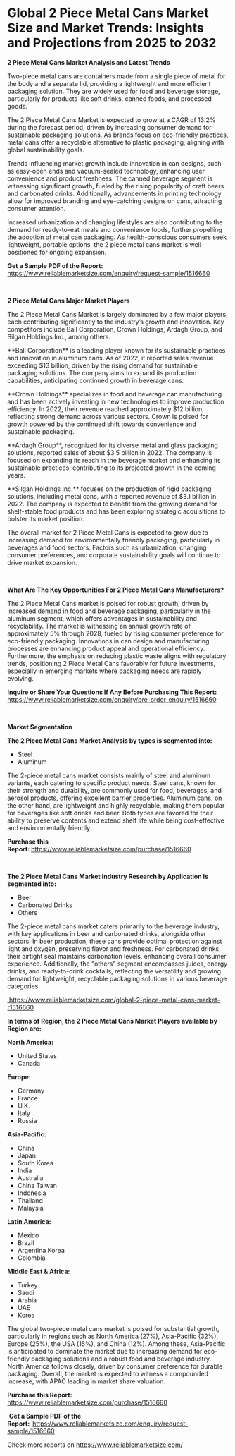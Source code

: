 <p><h1>Global 2 Piece Metal Cans Market Size and Market Trends: Insights and Projections from 2025 to 2032</h1></p><p><strong>2 Piece Metal Cans Market Analysis and Latest Trends</strong></p>
<p><p>Two-piece metal cans are containers made from a single piece of metal for the body and a separate lid, providing a lightweight and more efficient packaging solution. They are widely used for food and beverage storage, particularly for products like soft drinks, canned foods, and processed goods. </p><p>The 2 Piece Metal Cans Market is expected to grow at a CAGR of 13.2% during the forecast period, driven by increasing consumer demand for sustainable packaging solutions. As brands focus on eco-friendly practices, metal cans offer a recyclable alternative to plastic packaging, aligning with global sustainability goals. </p><p>Trends influencing market growth include innovation in can designs, such as easy-open ends and vacuum-sealed technology, enhancing user convenience and product freshness. The canned beverage segment is witnessing significant growth, fueled by the rising popularity of craft beers and carbonated drinks. Additionally, advancements in printing technology allow for improved branding and eye-catching designs on cans, attracting consumer attention. </p><p>Increased urbanization and changing lifestyles are also contributing to the demand for ready-to-eat meals and convenience foods, further propelling the adoption of metal can packaging. As health-conscious consumers seek lightweight, portable options, the 2 piece metal cans market is well-positioned for ongoing expansion.</p></p>
<p><strong>Get a Sample PDF of the Report:&nbsp;</strong> <a href="https://www.reliablemarketsize.com/enquiry/request-sample/1516660?utm_campaign=2625&utm_medium=2&utm_source=Github&utm_content=ia&utm_term=30032025&utm_id=2-piece-metal-cans">https://www.reliablemarketsize.com/enquiry/request-sample/1516660</a></p>
<p>&nbsp;</p>
<p><strong>2 Piece Metal Cans Major Market Players</strong></p>
<p><p>The 2 Piece Metal Cans Market is largely dominated by a few major players, each contributing significantly to the industry’s growth and innovation. Key competitors include Ball Corporation, Crown Holdings, Ardagh Group, and Silgan Holdings Inc., among others.</p><p>**Ball Corporation** is a leading player known for its sustainable practices and innovation in aluminum cans. As of 2022, it reported sales revenue exceeding $13 billion, driven by the rising demand for sustainable packaging solutions. The company aims to expand its production capabilities, anticipating continued growth in beverage cans.</p><p>**Crown Holdings** specializes in food and beverage can manufacturing and has been actively investing in new technologies to improve production efficiency. In 2022, their revenue reached approximately $12 billion, reflecting strong demand across various sectors. Crown is poised for growth powered by the continued shift towards convenience and sustainable packaging.</p><p>**Ardagh Group**, recognized for its diverse metal and glass packaging solutions, reported sales of about $3.5 billion in 2022. The company is focused on expanding its reach in the beverage market and enhancing its sustainable practices, contributing to its projected growth in the coming years.</p><p>**Silgan Holdings Inc.** focuses on the production of rigid packaging solutions, including metal cans, with a reported revenue of $3.1 billion in 2022. The company is expected to benefit from the growing demand for shelf-stable food products and has been exploring strategic acquisitions to bolster its market position.</p><p>The overall market for 2 Piece Metal Cans is expected to grow due to increasing demand for environmentally friendly packaging, particularly in beverages and food sectors. Factors such as urbanization, changing consumer preferences, and corporate sustainability goals will continue to drive market expansion.</p></p>
<p>&nbsp;</p>
<p><strong>What Are The Key Opportunities For 2 Piece Metal Cans Manufacturers?</strong></p>
<p><p>The 2 Piece Metal Cans market is poised for robust growth, driven by increased demand in food and beverage packaging, particularly in the aluminum segment, which offers advantages in sustainability and recyclability. The market is witnessing an annual growth rate of approximately 5% through 2028, fueled by rising consumer preference for eco-friendly packaging. Innovations in can design and manufacturing processes are enhancing product appeal and operational efficiency. Furthermore, the emphasis on reducing plastic waste aligns with regulatory trends, positioning 2 Piece Metal Cans favorably for future investments, especially in emerging markets where packaging needs are rapidly evolving.</p></p>
<p><strong>Inquire or Share Your Questions If Any Before Purchasing This Report:</strong> <a href="https://www.reliablemarketsize.com/enquiry/pre-order-enquiry/1516660?utm_campaign=2625&utm_medium=2&utm_source=Github&utm_content=ia&utm_term=30032025&utm_id=2-piece-metal-cans">https://www.reliablemarketsize.com/enquiry/pre-order-enquiry/1516660</a></p>
<p>&nbsp;</p>
<p><strong>Market Segmentation</strong></p>
<p><strong>The 2 Piece Metal Cans Market Analysis by types is segmented into:</strong></p>
<p><ul><li>Steel</li><li>Aluminum</li></ul></p>
<p><p>The 2-piece metal cans market consists mainly of steel and aluminum variants, each catering to specific product needs. Steel cans, known for their strength and durability, are commonly used for food, beverages, and aerosol products, offering excellent barrier properties. Aluminum cans, on the other hand, are lightweight and highly recyclable, making them popular for beverages like soft drinks and beer. Both types are favored for their ability to preserve contents and extend shelf life while being cost-effective and environmentally friendly.</p></p>
<p><strong>Purchase this Report:&nbsp;</strong><a href="https://www.reliablemarketsize.com/purchase/1516660?utm_campaign=2625&utm_medium=2&utm_source=Github&utm_content=ia&utm_term=30032025&utm_id=2-piece-metal-cans">https://www.reliablemarketsize.com/purchase/1516660</a></p>
<p>&nbsp;</p>
<p><strong>The 2 Piece Metal Cans Market Industry Research by Application is segmented into:</strong></p>
<p><ul><li>Beer</li><li>Carbonated Drinks</li><li>Others</li></ul></p>
<p><p>The 2-piece metal cans market caters primarily to the beverage industry, with key applications in beer and carbonated drinks, alongside other sectors. In beer production, these cans provide optimal protection against light and oxygen, preserving flavor and freshness. For carbonated drinks, their airtight seal maintains carbonation levels, enhancing overall consumer experience. Additionally, the "others" segment encompasses juices, energy drinks, and ready-to-drink cocktails, reflecting the versatility and growing demand for lightweight, recyclable packaging solutions in various beverage categories.</p></p>
<p><a href="https://www.reliablemarketsize.com/global-2-piece-metal-cans-market-r1516660?utm_campaign=2625&utm_medium=2&utm_source=Github&utm_content=ia&utm_term=30032025&utm_id=2-piece-metal-cans">&nbsp;https://www.reliablemarketsize.com/global-2-piece-metal-cans-market-r1516660</a></p>
<p><strong>In terms of Region, the 2 Piece Metal Cans Market Players available by Region are:</strong></p>
<p>
    <p> <strong> North America: </strong>
        <ul>
            <li>United States</li>
            <li>Canada</li>
        </ul>
        </p> 
    <p> <strong> Europe: </strong>
        <ul>
            <li>Germany</li>
            <li>France</li>
            <li>U.K.</li>
            <li>Italy</li>
            <li>Russia</li>
        </ul>
        </p> 
    <p> <strong> Asia-Pacific: </strong>
        <ul>
            <li>China</li>
            <li>Japan</li>
            <li>South Korea</li>
            <li>India</li>
            <li>Australia</li>
            <li>China Taiwan</li>
            <li>Indonesia</li>
            <li>Thailand</li>
            <li>Malaysia</li>
        </ul>
        </p> 
    <p> <strong> Latin America: </strong>
        <ul>
            <li>Mexico</li>
            <li>Brazil</li>
            <li>Argentina Korea</li>
            <li>Colombia</li>
        </ul>
        </p> 
    <p> <strong> Middle East & Africa: </strong>
        <ul>
            <li>Turkey</li>
            <li>Saudi</li>
            <li>Arabia</li>
            <li>UAE</li>
            <li>Korea</li>
        </ul>
    </p>
    </p>
<p><p>The global two-piece metal cans market is poised for substantial growth, particularly in regions such as North America (27%), Asia-Pacific (32%), Europe (25%), the USA (15%), and China (12%). Among these, Asia-Pacific is anticipated to dominate the market due to increasing demand for eco-friendly packaging solutions and a robust food and beverage industry. North America follows closely, driven by consumer preference for durable packaging. Overall, the market is expected to witness a compounded increase, with APAC leading in market share valuation.</p></p>
<p><strong>Purchase this Report: </strong><a href="https://www.reliablemarketsize.com/purchase/1516660?utm_campaign=2625&utm_medium=2&utm_source=Github&utm_content=ia&utm_term=30032025&utm_id=2-piece-metal-cans">https://www.reliablemarketsize.com/purchase/1516660</a></p>
<p>&nbsp;<strong>Get a Sample PDF of the Report:&nbsp;&nbsp;</strong><a href="https://www.reliablemarketsize.com/enquiry/request-sample/1516660?utm_campaign=2625&utm_medium=2&utm_source=Github&utm_content=ia&utm_term=30032025&utm_id=2-piece-metal-cans">https://www.reliablemarketsize.com/enquiry/request-sample/1516660</a></p>
<p><strong></strong></p>
<p>Check more reports on <a href="https://www.reliablemarketsize.com/?utm_campaign=2625&utm_medium=2&utm_source=Github&utm_content=ia&utm_term=30032025&utm_id=2-piece-metal-cans">https://www.reliablemarketsize.com/</a></p>